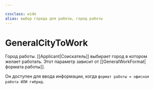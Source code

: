 ```yaml
---

cssclass: wide
alias: выбор города для работы, город работы
---
```

# GeneralCityToWork

Город работы. [[Applicant|Соискатель]] выбирает город в котором желает работать. Этот параметр зависит от [[GeneralWorkFormat|формата работы]]. 

Он доступен для ввода информации, когда `формат работы = офисная работа ИЛИ гибрид`.